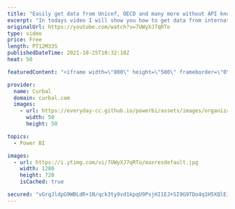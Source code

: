 ```yaml
---
title: "Easily get data from Unicef, OECD and many more without API knowledge | SDMX connector Power BI"
excerpt: "In todays video I will show you how to get data from international organizations easily in Power BI.  Linkedin group: https://www.linkedin.com/groups/12540722/  Discord channel: https://discord.gg/eMsHvzxqY7  .StatCam: Cambodian statistics http://camstat.nis.gov.kh/?locale=en&start=0  Pacific countries"
originalUrl: https://youtube.com/watch?v=7UWyXJ7qRTo
type: video
price: Free
length: PT12M33S
publishedDateTime: 2021-10-25T10:32:10Z
heat: 50

featuredContent: "<iframe width=\"800\" height=\"500\" frameborder=\"0\" src=\"https://www.youtube.com/embed/7UWyXJ7qRTo\" allow=\"accelerometer; autoplay; encrypted-media; gyroscope; picture-in-picture\" allowfullscreen></iframe>"

provider:
  name: Curbal
  domain: curbal.com
  images:
    - url: https://everyday-cc.github.io/powerbi/assets/images/organizations/curbal.com-50x50.jpg
      width: 50
      height: 50

topics:
  - Power BI

images:
  - url: https://i.ytimg.com/vi/7UWyXJ7qRTo/maxresdefault.jpg
    width: 1280
    height: 720
    isCached: true

secured: "vGrqJldpG9WBLdR+1N/qck3ty9vd1kpqU9PsjHI1EJ+SI9G9TDo4q1H5XQlEisipeRhjgLJ91uvSGwjh41ynAvady8B8KrfCaV3pE+eHpU+2fi0m13xEOMSbWD25mE1ZnBRKj+vTzUTCcxkBnfXqv6FkoduBdBXaN1qnjZEpm4t7yyNt32GXXMWG41znbwA9tNsoV2HYuQ8Ufwj5ECLBjlVm/lZ46MqzUWVCN6SHWYGP4XmXmsn46hg3hp0GvSG3l5DGHsbb6ptxNxT2nWRD47+GHKAsmixSJePF16O7H8J3nzd+naGe8rGFyzQpSsrdaQ5NG76AfXv3FZ/VJ2F/MKfYa5wWSovl6sXNNnaWFK7dIhrO0LYV8Y9+0+NEAEGM0/8u4VnG5ObqU5dRnLcRFAXvn1iVZhZhhycrZ9PCPPo=;+gCBPZf6/c/tTx0x/rImeA=="
---
```


